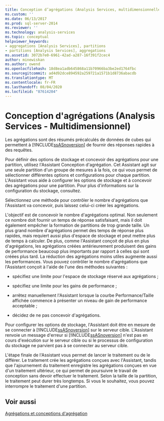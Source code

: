 ```yaml
---
title: Conception d’agrégations (Analysis Services, multidimensionnelles) | Microsoft Docs
ms.custom: ''
ms.date: 06/13/2017
ms.prod: sql-server-2014
ms.reviewer: ''
ms.technology: analysis-services
ms.topic: conceptual
helpviewer_keywords:
- aggregations [Analysis Services], partitions
- partitions [Analysis Services], aggregations
ms.assetid: 3072b7e0-6961-42ad-a287-16f391f2cec4
author: minewiskan
ms.author: owend
ms.openlocfilehash: 18d8ea1adb645868a11b70966ba3be2ed1764fbc
ms.sourcegitcommit: ad4d92dce894592a259721a1571b1d8736abacdb
ms.translationtype: MT
ms.contentlocale: fr-FR
ms.lasthandoff: 08/04/2020
ms.locfileid: "87614204"
---
```

# <a name="designing-aggregations-analysis-services---multidimensional"></a>Conception d'agrégations (Analysis Services - Multidimensionnel)
  Les agrégations sont des résumés précalculés de données de cubes qui permettent à [!INCLUDE[ssASnoversion](../../includes/ssasnoversion-md.md)] de fournir des réponses rapides à des requêtes.  
  
 Pour définir des options de stockage et concevoir des agrégations pour une partition, utilisez l'Assistant Conception d'agrégation. Cet Assistant agit sur une seule partition d'un groupe de mesures à la fois, ce qui vous permet de sélectionner différentes options et configurations pour chaque partition. L'Assistant vous aide à configurer les options de stockage et à concevoir des agrégations pour une partition. Pour plus d'informations sur la configuration du stockage, consultez.  
  
 Sélectionnez une méthode pour contrôler le nombre d'agrégations que l'Assistant va concevoir, puis laissez celui-ci créer les agrégations.  
  
 L'objectif est de concevoir le nombre d'agrégations optimal. Non seulement ce nombre doit fournir un temps de réponse satisfaisant, mais il doit également empêcher la formation de partitions de trop grande taille. Un plus grand nombre d'agrégations permet des temps de réponse plus rapides, mais requiert aussi plus d'espace de stockage et peut mettre plus de temps à calculer. De plus, comme l'Assistant conçoit de plus en plus d'agrégations, les agrégations créées antérieurement produisent des gains de performance beaucoup plus importants par rapport à celles qui sont créées plus tard. La réduction des agrégations moins utiles augmente aussi les performances. Vous pouvez contrôler le nombre d'agrégations que l'Assistant conçoit à l'aide de l'une des méthodes suivantes :  
  
-   spécifiez une limite pour l'espace de stockage réservé aux agrégations ;  
  
-   spécifiez une limite pour les gains de performance ;  
  
-   arrêtez manuellement l'Assistant lorsque la courbe Performance/Taille affichée commence à présenter un niveau de gain de performance acceptable ;  
  
-   décidez de ne pas concevoir d'agrégations.  
  
 Pour configurer les options de stockage, l'Assistant doit être en mesure de se connecter à [!INCLUDE[ssASnoversion](../../includes/ssasnoversion-md.md)] sur le serveur cible. L'Assistant renvoie un message d'erreur si [!INCLUDE[ssASnoversion](../../includes/ssasnoversion-md.md)] n'est pas en cours d'exécution sur le serveur cible ou si le processus de configuration du stockage ne parvient pas à se connecter au serveur cible.  
  
 L'étape finale de l'Assistant vous permet de lancer le traitement ou de le différer. Le traitement crée les agrégations conçues avec l'Assistant, tandis que l'ajournement du traitement enregistre les agrégations conçues en vue d'un traitement ultérieur, ce qui permet de poursuivre le travail de conception sans devoir effectuer le traitement. Selon la taille de la partition, le traitement peut durer très longtemps. Si vous le souhaitez, vous pouvez interrompre le traitement d'une partition.  
  
## <a name="see-also"></a>Voir aussi  
 [Agrégations et conceptions d'agrégation](../multidimensional-models-olap-logical-cube-objects/aggregations-and-aggregation-designs.md)  
  
  
